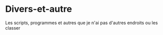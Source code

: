 # Divers-et-autre
Les scripts, programmes et autres que je n'ai pas d'autres endroits ou les classer
